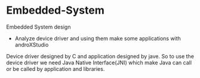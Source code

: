 # Embedded-System
Embedded System design  
+ Analyze device driver and using them make some applications with androXStudio  

Device driver designed by C and application designed by jave. So to use the device driver we need Java Native Interface(JNI) which make Java can call or be called by application and libraries.
